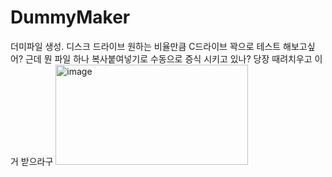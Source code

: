 # DummyMaker
더미파일 생성. 디스크 드라이브 원하는 비율만큼
C드라이브 꽉으로 테스트 해보고싶어?
근데 뭔 파일 하나 복사붙여넣기로 수동으로 증식 시키고 있나?
당장 때려치우고 이거 받으라구
<img width="308" height="160" alt="image" src="https://github.com/user-attachments/assets/6b8081bb-ecfc-4e56-ad64-3e7e0b4b46ee" />

